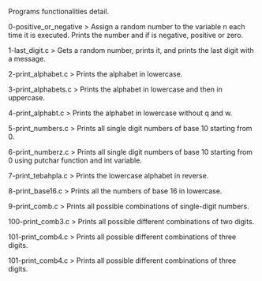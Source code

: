 Programs functionalities detail.

0-positive_or_negative > Assign a random number to the variable n each time it is executed. Prints the number and if is negative, positive or zero.

1-last_digit.c > Gets a random number, prints it, and prints the last digit with a message.

2-print_alphabet.c > Prints the alphabet in lowercase.

3-print_alphabets.c > Prints the alphabet in lowercase and then in uppercase.

4-print_alphabt.c > Prints the alphabet in lowercase without q and w.

5-print_numbers.c > Prints all single digit numbers of base 10 starting from 0.

6-print_numberz.c > Prints all single digit numbers of base 10 starting from 0 using putchar function and int variable.

7-print_tebahpla.c > Prints the lowercase alphabet in reverse.

8-print_base16.c > Prints all the numbers of base 16 in lowercase.

9-print_comb.c > Prints all possible combinations of single-digit numbers.

100-print_comb3.c > Prints all possible different combinations of two digits.

101-print_comb4.c > Prints all possible different combinations of three digits.

101-print_comb4.c > Prints all possible different combinations of three digits.
